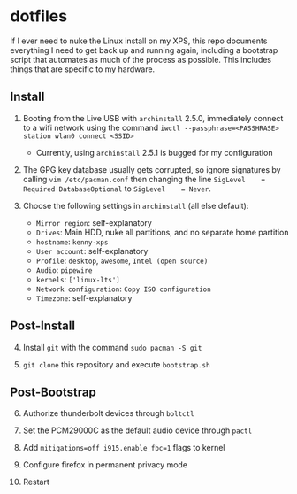 # dotfiles

If I ever need to nuke the Linux install on my XPS, this repo documents everything I need to get back up and running again, including a bootstrap script that automates as much of the process as possible. This includes things that are specific to my hardware.

## Install

1. Booting from the Live USB with `archinstall` 2.5.0, immediately connect to a wifi network using the command `iwctl --passphrase=<PASSHRASE> station wlan0 connect <SSID>`
    * Currently, using `archinstall` 2.5.1 is bugged for my configuration

2. The GPG key database usually gets corrupted, so ignore signatures by calling `vim /etc/pacman.conf` then changing the line `SigLevel    = Required DatabaseOptional` to `SigLevel    = Never`.

3. Choose the following settings in `archinstall` (all else default):
    * `Mirror region`: self-explanatory
    * `Drives`: Main HDD, nuke all partitions, and no separate home partition
    * `hostname`: `kenny-xps`
    * `User account`: self-explanatory
    * `Profile`: `desktop`, `awesome`, `Intel (open source)`
    * `Audio`: `pipewire`
    * `kernels`: `['linux-lts']`
    * `Network configuration`: `Copy ISO configuration`
    * `Timezone`: self-explanatory

## Post-Install

4. Install `git` with the command `sudo pacman -S git`

5. `git clone` this repository and execute `bootstrap.sh`

## Post-Bootstrap

6. Authorize thunderbolt devices through `boltctl`

7. Set the PCM29000C as the default audio device through `pactl`

8. Add `mitigations=off i915.enable_fbc=1` flags to kernel

9. Configure firefox in permanent privacy mode

10. Restart
